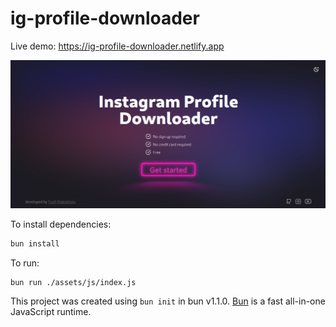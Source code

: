 # ig-profile-downloader
Live demo: https://ig-profile-downloader.netlify.app

![](screenshot.png)

To install dependencies:

```bash
bun install
```

To run:

```bash
bun run ./assets/js/index.js
```

This project was created using `bun init` in bun v1.1.0. [Bun](https://bun.sh) is a fast all-in-one JavaScript runtime.
